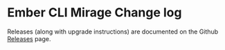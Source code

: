 # Ember CLI Mirage Change log

Releases (along with upgrade instructions) are documented on the Github [Releases](https://github.com/samselikoff/ember-cli-mirage/releases) page.
